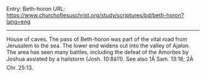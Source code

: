Entry: Beth-horon
URL: https://www.churchofjesuschrist.org/study/scriptures/bd/beth-horon?lang=eng

---

House of caves. The pass of Beth-horon was part of the vital road from Jerusalem to the sea. The lower end widens out into the valley of Ajalon. The area has seen many battles, including the defeat of the Amorites by Joshua assisted by a hailstorm (Josh. 10:8â11). See also 1Â Sam. 13:18; 2Â Chr. 25:13.
